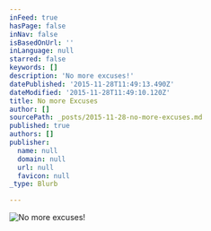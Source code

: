 ```yaml
---
inFeed: true
hasPage: false
inNav: false
isBasedOnUrl: ''
inLanguage: null
starred: false
keywords: []
description: 'No more excuses!'
datePublished: '2015-11-28T11:49:13.490Z'
dateModified: '2015-11-28T11:49:10.120Z'
title: No more Excuses
author: []
sourcePath: _posts/2015-11-28-no-more-excuses.md
published: true
authors: []
publisher:
  name: null
  domain: null
  url: null
  favicon: null
_type: Blurb

---
```

![No more excuses!](https://the-grid-user-content.s3-us-west-2.amazonaws.com/e9a384b9-5877-43b1-9516-b1c0372619d2.jpg)

#